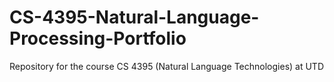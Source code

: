 # CS-4395-Natural-Language-Processing-Portfolio
Repository for the course CS 4395 (Natural Language Technologies) at UTD 
